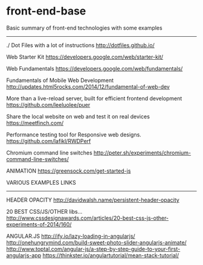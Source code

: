 front-end-base
==============

Basic summary of front-end technologies with some examples
_______________________________________________________

./ Dot Files with a lot of instructions
http://dotfiles.github.io/

Web Starter Kit
https://developers.google.com/web/starter-kit/

Web Fundamentals
https://developers.google.com/web/fundamentals/

Fundamentals of Mobile Web Development
http://updates.html5rocks.com/2014/12/fundamental-of-web-dev

More than a live-reload server, built for efficient frontend development
https://github.com/leeluolee/puer

Share the local website on web and test it on real devices
https://meetfinch.com/

Performance testing tool for Responsive web designs.
https://github.com/lafikl/RWDPerf

Chromium command line switches
http://peter.sh/experiments/chromium-command-line-switches/

ANIMATION
https://greensock.com/get-started-js

VARIOUS EXAMPLES LINKS
_______________________________________________________
HEADER OPACITY
http://davidwalsh.name/persistent-header-opacity

20 BEST CSS/JS/OTHER libs...
http://www.cssdesignawards.com/articles/20-best-css-js-other-experiments-of-2014/160/

ANGULAR.JS
http://ify.io/lazy-loading-in-angularjs/
http://onehungrymind.com/build-sweet-photo-slider-angularjs-animate/
http://www.toptal.com/angular-js/a-step-by-step-guide-to-your-first-angularjs-app
https://thinkster.io/angulartutorial/mean-stack-tutorial/

